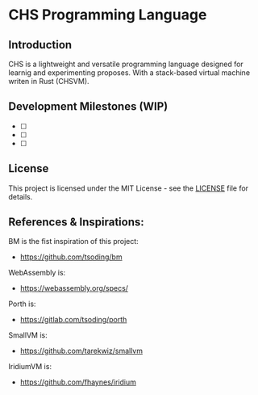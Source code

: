 # CHS Programming Language

## Introduction

CHS is a lightweight and versatile programming language designed for learnig and experimenting proposes.
With a stack-based virtual machine writen in Rust (CHSVM).


## Development Milestones (WIP)
- [ ] 
- [ ] 
- [ ] 

## License

This project is licensed under the MIT License - see the [LICENSE](LICENSE) file for details.

## References & Inspirations:

BM is the fist inspiration of this project:
- <https://github.com/tsoding/bm><br/>

WebAssembly is:
- <https://webassembly.org/specs/><br/>

Porth is:
- <https://gitlab.com/tsoding/porth><br/>

SmallVM is:
- <https://github.com/tarekwiz/smallvm><br/>

IridiumVM is:
- <https://github.com/fhaynes/iridium><br/>
